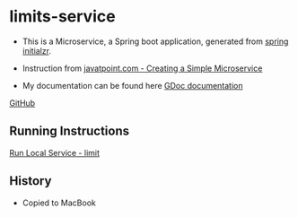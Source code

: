 # limits-service

- This is a Microservice, a Spring boot application, generated from [spring initialzr](https://start.spring.io/).

- Instruction from [javatpoint.com - Creating a Simple Microservice](https://www.javatpoint.com/creating-a-simple-microservice)

- My documentation can be found here [GDoc documentation](https://docs.google.com/document/d/1U0bciZRA0-VYetVo27kr2rcfQ_AOMGczB1ZSB0YiSp4/edit#heading=h.ef3utkrwcklb)

[GitHub](https://github.com/karcliew/limits-service)

## Running Instructions

[Run Local Service - limit](http://localhost:8080/limits)

## History
* Copied to MacBook
